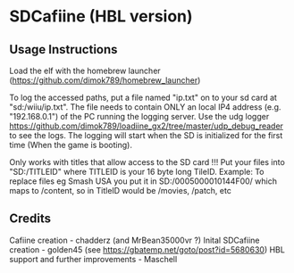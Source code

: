 # SDCafiine (HBL version)

## Usage Instructions
Load the elf with the homebrew launcher (https://github.com/dimok789/homebrew_launcher)

To log the accessed paths, put a file named "ip.txt" on to your sd card at "sd:/wiiu/ip.txt". The file needs to contain ONLY an local IP4 address (e.g. "192.168.0.1") of the PC running the logging server.
Use the udg logger https://github.com/dimok789/loadiine_gx2/tree/master/udp_debug_reader to see the logs. The logging will start when the SD is initialized for the first time (When the game is booting).

Only works with titles that allow access to the SD card !!! Put your files into "SD:/TITLEID" where TITLEID is your 16 byte long TileID.
Example: To replace files eg Smash USA you put it in SD:/0005000010144F00/ which maps to /content, so in TitleID would be /movies, /patch, etc

## Credits
Cafiine creation - chadderz (and MrBean35000vr ?)
Inital SDCafiine creation - golden45 (see https://gbatemp.net/goto/post?id=5680630)
HBL support and further improvements - Maschell
